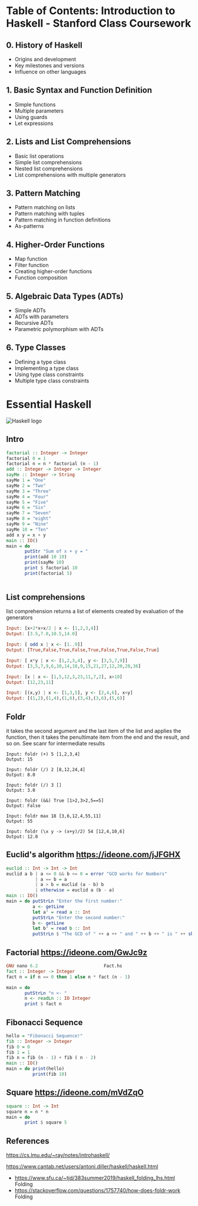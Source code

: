 # Table of Contents: Introduction to Haskell - Stanford Class Coursework

## 0. History of Haskell
- Origins and development
- Key milestones and versions
- Influence on other languages

## 1. Basic Syntax and Function Definition
- Simple functions
- Multiple parameters
- Using guards
- Let expressions

## 2. Lists and List Comprehensions
- Basic list operations
- Simple list comprehensions
- Nested list comprehensions
- List comprehensions with multiple generators

## 3. Pattern Matching
- Pattern matching on lists
- Pattern matching with tuples
- Pattern matching in function definitions
- As-patterns

## 4. Higher-Order Functions
- Map function
- Filter function
- Creating higher-order functions
- Function composition

## 5. Algebraic Data Types (ADTs)
- Simple ADTs
- ADTs with parameters
- Recursive ADTs
- Parametric polymorphism with ADTs

## 6. Type Classes
- Defining a type class
- Implementing a type class
- Using type class constraints
- Multiple type class constraints


# Essential Haskell

![Haskell logo](https://raw.githubusercontent.com/abrahamcalf/programming-languages-logos/master/src/haskell/haskell.svg)

## Intro

```haskell
factorial :: Integer -> Integer
factorial 0 = 1
factorial n = n * factorial (n - 1)
add :: Integer -> Integer -> Integer
sayMe :: Integer -> String
sayMe 1 = "One"
sayMe 2 = "Two"
sayMe 3 = "Three"
sayMe 4 = "Four"
sayMe 5 = "Five"
sayMe 6 = "Six"
sayMe 7 = "Seven"
sayMe 8 = "eight"
sayMe 9 = "Nine"
sayMe 10 = "Ten"
add x y = x + y
main :: IO()
main = do
       putStr "Sum of x + y = "
       print(add 10 10)
       print(sayMe 10) 
       print $ factorial 10 
       print(factorial 5)
      
```

## List comprehensions

list comprehension returns a list of elements created by evaluation of the generators

```haskell
Input: [x+2*x+x/2 | x <- [1,2,3,4]]
Output: [3.5,7.0,10.5,14.0]

Input: [ odd x | x <- [1..9]]
Output: [True,False,True,False,True,False,True,False,True]

Input: [ x*y | x <- [1,2,3,4], y <- [3,5,7,9]]
Output: [3,5,7,9,6,10,14,18,9,15,21,27,12,20,28,36]

Input: [x | x <- [1,5,12,3,23,11,7,2], x>10]
Output: [12,23,11]

Input: [(x,y) | x <- [1,3,5], y <- [2,4,6], x<y]
Output: [(1,2),(1,4),(1,6),(3,4),(3,6),(5,6)]
```
## Foldr

it takes the second argument and the last item of the list and applies the function, then it takes the penultimate item from the end and the result, and so on. See scanr for intermediate results

```
Input: foldr (+) 5 [1,2,3,4]
Output: 15

Input: foldr (/) 2 [8,12,24,4]
Output: 8.0

Input: foldr (/) 3 []
Output: 3.0

Input: foldr (&&) True [1>2,3>2,5==5]
Output: False

Input: foldr max 18 [3,6,12,4,55,11]
Output: 55

Input: foldr (\x y -> (x+y)/2) 54 [12,4,10,6]
Output: 12.0
```
## Euclid's algorithm https://ideone.com/jJFGHX

```haskell
euclid :: Int -> Int -> Int
euclid a b | a <= 0 && b <= 0 = error "GCD works for Numbers"
           | a == b = a
           | a > b = euclid (a - b) b
           | otherwise = euclid a (b - a)
main :: IO()
main = do putStrLn "Enter the first number:"
          a <- getLine
          let a' = read a :: Int
          putStrLn "Enter the second number:"
          b <- getLine
          let b' = read b :: Int
          putStrLn $ "The GCD of " ++ a ++ " and " ++ b ++ " is " ++ show (euclid a' b')

```

## Factorial https://ideone.com/GwJc9z

```haskell
GNU nano 6.2                         Fact.hs                            M     
fact :: Integer -> Integer
fact n = if n == 0 then 1 else n * fact (n - 1)

main = do 
       putStrLn "n <- "
       n <- readLn :: IO Integer
       print $ fact n

```

## Fibonacci Sequence

```haskell
hello = "Fibonacci Sequence!"
fib :: Integer -> Integer
fib 0 = 0
fib 1 = 1
fib n = fib (n - 1) + fib ( n - 2)
main :: IO()
main = do print(hello)
          print(fib 10)
```

## Square https://ideone.com/mVdZqO

```Haskell
square :: Int -> Int
square n = n * n
main = do 
       print $ square 5
```

## References

https://cs.lmu.edu/~ray/notes/introhaskell/

https://www.cantab.net/users/antoni.diller/haskell/haskell.html
* https://www.sfu.ca/~tjd/383summer2019/haskell_folding_lhs.html Folding
* https://stackoverflow.com/questions/1757740/how-does-foldr-work Folding
